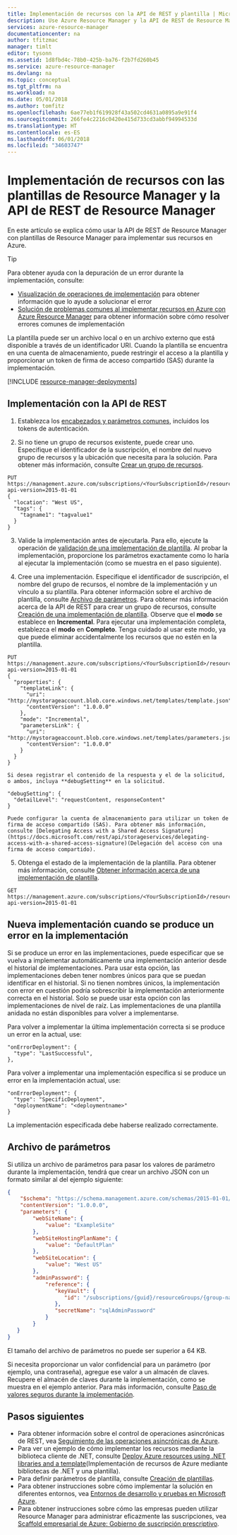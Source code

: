 ```yaml
---
title: Implementación de recursos con la API de REST y plantilla | Microsoft Docs
description: Use Azure Resource Manager y la API de REST de Resource Manager para implementar recursos en Azure. Los recursos se definen en una plantilla de Resource Manager.
services: azure-resource-manager
documentationcenter: na
author: tfitzmac
manager: timlt
editor: tysonn
ms.assetid: 1d8fbd4c-78b0-425b-ba76-f2b7fd260b45
ms.service: azure-resource-manager
ms.devlang: na
ms.topic: conceptual
ms.tgt_pltfrm: na
ms.workload: na
ms.date: 05/01/2018
ms.author: tomfitz
ms.openlocfilehash: 6ae77eb1f619928f43a502cd4631a0895a9e91f4
ms.sourcegitcommit: 266fe4c2216c0420e415d733cd3abbf94994533d
ms.translationtype: HT
ms.contentlocale: es-ES
ms.lasthandoff: 06/01/2018
ms.locfileid: "34603747"
---
```

# <a name="deploy-resources-with-resource-manager-templates-and-resource-manager-rest-api"></a>Implementación de recursos con las plantillas de Resource Manager y la API de REST de Resource Manager

En este artículo se explica cómo usar la API de REST de Resource Manager con plantillas de Resource Manager para implementar sus recursos en Azure.  

> [!TIP]
> Para obtener ayuda con la depuración de un error durante la implementación, consulte:
> 
> * [Visualización de operaciones de implementación](resource-manager-deployment-operations.md) para obtener información que lo ayude a solucionar el error
> * [Solución de problemas comunes al implementar recursos en Azure con Azure Resource Manager](resource-manager-common-deployment-errors.md) para obtener información sobre cómo resolver errores comunes de implementación
> 
> 

La plantilla puede ser un archivo local o en un archivo externo que está disponible a través de un identificador URI. Cuando la plantilla se encuentra en una cuenta de almacenamiento, puede restringir el acceso a la plantilla y proporcionar un token de firma de acceso compartido (SAS) durante la implementación.

[!INCLUDE [resource-manager-deployments](../../includes/resource-manager-deployments.md)]

## <a name="deploy-with-the-rest-api"></a>Implementación con la API de REST
1. Establezca los [encabezados y parámetros comunes](/rest/api/azure/), incluidos los tokens de autenticación.

2. Si no tiene un grupo de recursos existente, puede crear uno. Especifique el identificador de la suscripción, el nombre del nuevo grupo de recursos y la ubicación que necesita para la solución. Para obtener más información, consulte [Crear un grupo de recursos](/rest/api/resources/resourcegroups/createorupdate).

  ```HTTP
  PUT https://management.azure.com/subscriptions/<YourSubscriptionId>/resourcegroups/<YourResourceGroupName>?api-version=2015-01-01
  {
    "location": "West US",
    "tags": {
      "tagname1": "tagvalue1"
    }
  }
  ```

3. Valide la implementación antes de ejecutarla. Para ello, ejecute la operación de [validación de una implementación de plantilla](/rest/api/resources/deployments/validate). Al probar la implementación, proporcione los parámetros exactamente como lo haría al ejecutar la implementación (como se muestra en el paso siguiente).

4. Cree una implementación. Especifique el identificador de suscripción, el nombre del grupo de recursos, el nombre de la implementación y un vínculo a su plantilla. Para obtener información sobre el archivo de plantilla, consulte [Archivo de parámetros](#parameter-file). Para obtener más información acerca de la API de REST para crear un grupo de recursos, consulte [Creación de una implementación de plantilla](https://docs.microsoft.com/rest/api/resources/deployments#Deployments_CreateOrUpdate). Observe que el **modo** se establece en **Incremental**. Para ejecutar una implementación completa, establezca el **modo** en **Completo**. Tenga cuidado al usar este modo, ya que puede eliminar accidentalmente los recursos que no estén en la plantilla.

  ```HTTP
  PUT https://management.azure.com/subscriptions/<YourSubscriptionId>/resourcegroups/<YourResourceGroupName>/providers/Microsoft.Resources/deployments/<YourDeploymentName>?api-version=2015-01-01
  {
    "properties": {
      "templateLink": {
        "uri": "http://mystorageaccount.blob.core.windows.net/templates/template.json",
        "contentVersion": "1.0.0.0"
      },
      "mode": "Incremental",
      "parametersLink": {
        "uri": "http://mystorageaccount.blob.core.windows.net/templates/parameters.json",
        "contentVersion": "1.0.0.0"
      }
    }
  }
  ```

    Si desea registrar el contenido de la respuesta y el de la solicitud, o ambos, incluya **debugSetting** en la solicitud.

  ```HTTP
  "debugSetting": {
    "detailLevel": "requestContent, responseContent"
  }
  ```

    Puede configurar la cuenta de almacenamiento para utilizar un token de firma de acceso compartido (SAS). Para obtener más información, consulte [Delegating Access with a Shared Access Signature](https://docs.microsoft.com/rest/api/storageservices/delegating-access-with-a-shared-access-signature)(Delegación del acceso con una firma de acceso compartido).

5. Obtenga el estado de la implementación de la plantilla. Para obtener más información, consulte [Obtener información acerca de una implementación de plantilla](/rest/api/resources/deployments/get).

  ```HTTP
  GET https://management.azure.com/subscriptions/<YourSubscriptionId>/resourcegroups/<YourResourceGroupName>/providers/Microsoft.Resources/deployments/<YourDeploymentName>?api-version=2015-01-01
  ```

## <a name="redeploy-when-deployment-fails"></a>Nueva implementación cuando se produce un error en la implementación

Si se produce un error en las implementaciones, puede especificar que se vuelva a implementar automáticamente una implementación anterior desde el historial de implementaciones. Para usar esta opción, las implementaciones deben tener nombres únicos para que se puedan identificar en el historial. Si no tienen nombres únicos, la implementación con error en cuestión podría sobrescribir la implementación anteriormente correcta en el historial. Solo se puede usar esta opción con las implementaciones de nivel de raíz. Las implementaciones de una plantilla anidada no están disponibles para volver a implementarse.

Para volver a implementar la última implementación correcta si se produce un error en la actual, use:

```HTTP
"onErrorDeployment": {
  "type": "LastSuccessful",
},
```

Para volver a implementar una implementación específica si se produce un error en la implementación actual, use:

```HTTP
"onErrorDeployment": {
  "type": "SpecificDeployment",
  "deploymentName": "<deploymentname>"
}
```

La implementación especificada debe haberse realizado correctamente.

## <a name="parameter-file"></a>Archivo de parámetros

Si utiliza un archivo de parámetros para pasar los valores de parámetro durante la implementación, tendrá que crear un archivo JSON con un formato similar al del ejemplo siguiente:

```json
{
    "$schema": "https://schema.management.azure.com/schemas/2015-01-01/deploymentParameters.json#",
    "contentVersion": "1.0.0.0",
    "parameters": {
        "webSiteName": {
            "value": "ExampleSite"
        },
        "webSiteHostingPlanName": {
            "value": "DefaultPlan"
        },
        "webSiteLocation": {
            "value": "West US"
        },
        "adminPassword": {
            "reference": {
               "keyVault": {
                  "id": "/subscriptions/{guid}/resourceGroups/{group-name}/providers/Microsoft.KeyVault/vaults/{vault-name}"
               }, 
               "secretName": "sqlAdminPassword" 
            }   
        }
   }
}
```

El tamaño del archivo de parámetros no puede ser superior a 64 KB.

Si necesita proporcionar un valor confidencial para un parámetro (por ejemplo, una contraseña), agregue ese valor a un almacén de claves. Recupere el almacén de claves durante la implementación, como se muestra en el ejemplo anterior. Para más información, consulte [Paso de valores seguros durante la implementación](resource-manager-keyvault-parameter.md). 

## <a name="next-steps"></a>Pasos siguientes
* Para obtener información sobre el control de operaciones asincrónicas de REST, vea [Seguimiento de las operaciones asincrónicas de Azure](resource-manager-async-operations.md).
* Para ver un ejemplo de cómo implementar los recursos mediante la biblioteca cliente de .NET, consulte [Deploy Azure resources using .NET libraries and a template](../virtual-machines/windows/csharp-template.md?toc=%2fazure%2fvirtual-machines%2fwindows%2ftoc.json)(Implementación de recursos de Azure mediante bibliotecas de .NET y una plantilla).
* Para definir parámetros de plantilla, consulte [Creación de plantillas](resource-group-authoring-templates.md#parameters).
* Para obtener instrucciones sobre cómo implementar la solución en diferentes entornos, vea [Entornos de desarrollo y pruebas en Microsoft Azure](solution-dev-test-environments.md).
* Para obtener instrucciones sobre cómo las empresas pueden utilizar Resource Manager para administrar eficazmente las suscripciones, vea [Scaffold empresarial de Azure: Gobierno de suscripción prescriptivo](/azure/architecture/cloud-adoption-guide/subscription-governance).

